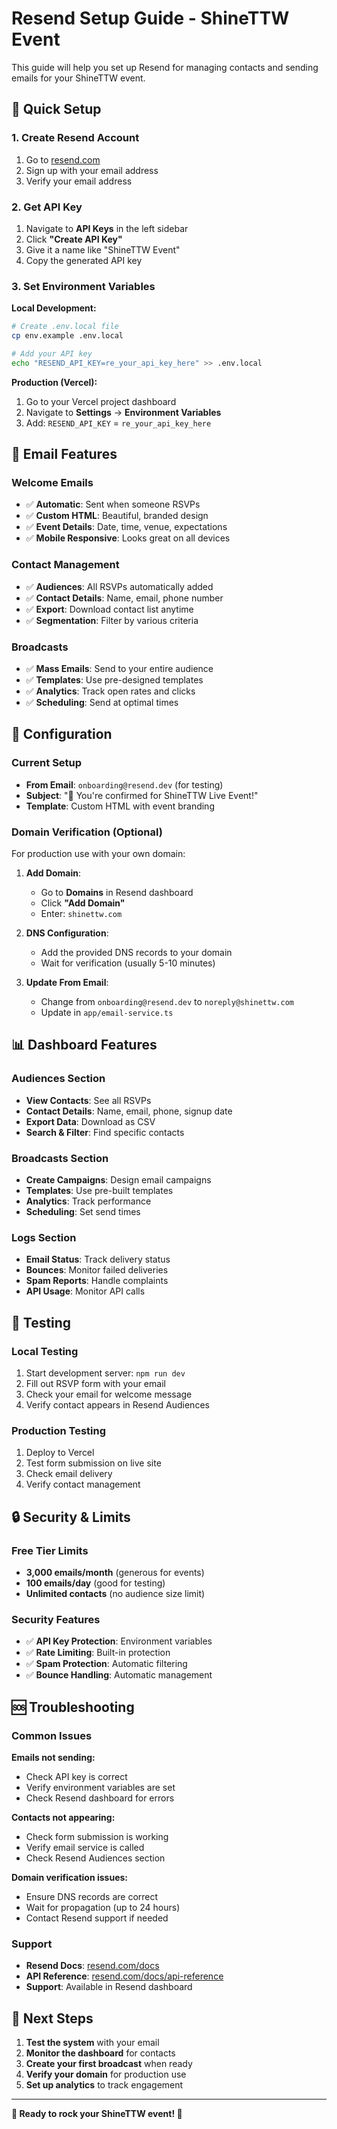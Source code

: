 # Resend Setup Guide - ShineTTW Event

This guide will help you set up Resend for managing contacts and sending emails for your ShineTTW event.

## 🚀 Quick Setup

### 1. Create Resend Account
1. Go to [resend.com](https://resend.com)
2. Sign up with your email address
3. Verify your email address

### 2. Get API Key
1. Navigate to **API Keys** in the left sidebar
2. Click **"Create API Key"**
3. Give it a name like "ShineTTW Event"
4. Copy the generated API key

### 3. Set Environment Variables

**Local Development:**
```bash
# Create .env.local file
cp env.example .env.local

# Add your API key
echo "RESEND_API_KEY=re_your_api_key_here" >> .env.local
```

**Production (Vercel):**
1. Go to your Vercel project dashboard
2. Navigate to **Settings** → **Environment Variables**
3. Add: `RESEND_API_KEY` = `re_your_api_key_here`

## 📧 Email Features

### Welcome Emails
- ✅ **Automatic**: Sent when someone RSVPs
- ✅ **Custom HTML**: Beautiful, branded design
- ✅ **Event Details**: Date, time, venue, expectations
- ✅ **Mobile Responsive**: Looks great on all devices

### Contact Management
- ✅ **Audiences**: All RSVPs automatically added
- ✅ **Contact Details**: Name, email, phone number
- ✅ **Export**: Download contact list anytime
- ✅ **Segmentation**: Filter by various criteria

### Broadcasts
- ✅ **Mass Emails**: Send to your entire audience
- ✅ **Templates**: Use pre-designed templates
- ✅ **Analytics**: Track open rates and clicks
- ✅ **Scheduling**: Send at optimal times

## 🔧 Configuration

### Current Setup
- **From Email**: `onboarding@resend.dev` (for testing)
- **Subject**: "🎵 You're confirmed for ShineTTW Live Event!"
- **Template**: Custom HTML with event branding

### Domain Verification (Optional)
For production use with your own domain:

1. **Add Domain**:
   - Go to **Domains** in Resend dashboard
   - Click **"Add Domain"**
   - Enter: `shinettw.com`

2. **DNS Configuration**:
   - Add the provided DNS records to your domain
   - Wait for verification (usually 5-10 minutes)

3. **Update From Email**:
   - Change from `onboarding@resend.dev` to `noreply@shinettw.com`
   - Update in `app/email-service.ts`

## 📊 Dashboard Features

### Audiences Section
- **View Contacts**: See all RSVPs
- **Contact Details**: Name, email, phone, signup date
- **Export Data**: Download as CSV
- **Search & Filter**: Find specific contacts

### Broadcasts Section
- **Create Campaigns**: Design email campaigns
- **Templates**: Use pre-built templates
- **Analytics**: Track performance
- **Scheduling**: Set send times

### Logs Section
- **Email Status**: Track delivery status
- **Bounces**: Monitor failed deliveries
- **Spam Reports**: Handle complaints
- **API Usage**: Monitor API calls

## 🧪 Testing

### Local Testing
1. Start development server: `npm run dev`
2. Fill out RSVP form with your email
3. Check your email for welcome message
4. Verify contact appears in Resend Audiences

### Production Testing
1. Deploy to Vercel
2. Test form submission on live site
3. Check email delivery
4. Verify contact management

## 🔒 Security & Limits

### Free Tier Limits
- **3,000 emails/month** (generous for events)
- **100 emails/day** (good for testing)
- **Unlimited contacts** (no audience size limit)

### Security Features
- ✅ **API Key Protection**: Environment variables
- ✅ **Rate Limiting**: Built-in protection
- ✅ **Spam Protection**: Automatic filtering
- ✅ **Bounce Handling**: Automatic management

## 🆘 Troubleshooting

### Common Issues

**Emails not sending:**
- Check API key is correct
- Verify environment variables are set
- Check Resend dashboard for errors

**Contacts not appearing:**
- Check form submission is working
- Verify email service is called
- Check Resend Audiences section

**Domain verification issues:**
- Ensure DNS records are correct
- Wait for propagation (up to 24 hours)
- Contact Resend support if needed

### Support
- **Resend Docs**: [resend.com/docs](https://resend.com/docs)
- **API Reference**: [resend.com/docs/api-reference](https://resend.com/docs/api-reference)
- **Support**: Available in Resend dashboard

## 🎯 Next Steps

1. **Test the system** with your email
2. **Monitor the dashboard** for contacts
3. **Create your first broadcast** when ready
4. **Verify your domain** for production use
5. **Set up analytics** to track engagement

---

**🎵 Ready to rock your ShineTTW event! 🎵** 